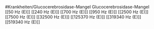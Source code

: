 #Krankheiten/Glucocerebrosidase-Mangel
Glucocerebrosidase-Mangel
[[50 Hz (E)]]
[[240 Hz (E)]]
[[700 Hz (E)]]
[[950 Hz (E)]]
[[2500 Hz (E)]]
[[7500 Hz (E)]]
[[32500 Hz (E)]]
[[125370 Hz (E)]]
[[319340 Hz (E)]]
[[519340 Hz (E)]]